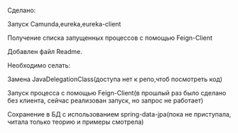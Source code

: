 Сделано:

Запуск Camunda,eureka,eureka-client

Получение списка запущенных процессов с помощью Feign-Client

Добавлен файл Readme.


Необходимо селать:

Замена JavaDelegationClass(доступа нет к репо,чтоб посмотреть код)

Запуск процесса с помощью Feign-Client(в прошлый раз было сделано без клиента, сейчас реализован запуск, но запрос не работает)

Сохранение в БД с использованием spring-data-jpa(пока не приступала, читала только теорию и примеры смотрела)



